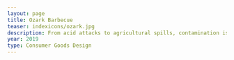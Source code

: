 ```yaml
---
layout: page
title: Ozark Barbecue
teaser: indexicons/ozark.jpg
description: From acid attacks to agricultural spills, contamination is a major issue that is often overlooked. Unfortunately, the current products and services on the market are not inclusively designed and are hard to understand in an event of an emergency, even for an able-bodied adult. This design seeks to develop a more inclusive system of decontamination procedures that will take less time to carry out and ultimately save lives.
year: 2019
type: Consumer Goods Design
---
```

